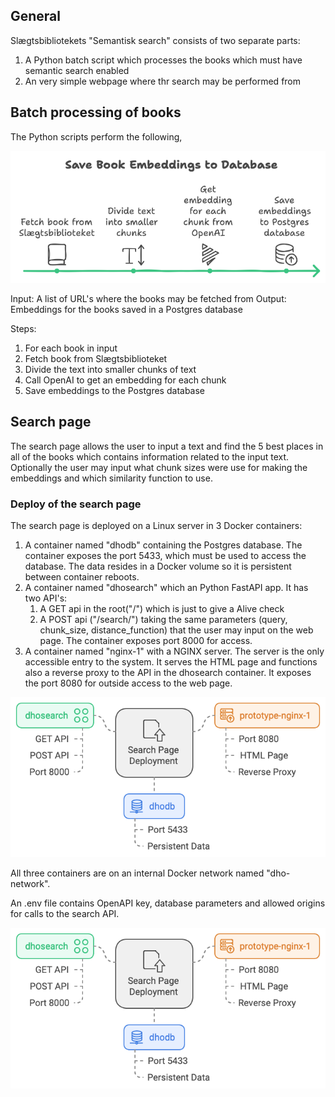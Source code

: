 
## General

Slægtsbibliotekets "Semantisk search" consists of two separate parts:
1. A Python batch script which processes the books which must have semantic search enabled
2. An very simple webpage where thr search may be performed from

## Batch processing of books

The Python scripts perform the following,

![Embedding flow](embeddingflow.png)

Input: A list of URL's where the books may be fetched from
Output: Embeddings for the books saved in a Postgres database

Steps:
1. For each book in input
2. Fetch book from Slægtsbiblioteket
3. Divide the text into smaller chunks of text
4. Call OpenAI to get an embedding for each chunk
5. Save embeddings to the Postgres database

## Search page
The search page allows the user to input a text and find the 5 best places in all of the books which contains information related to the input text. Optionally the user may input what chunk sizes were use for making the embeddings and which similarity function to use.

### Deploy of the search page

The search page is deployed on a Linux server in 3 Docker containers:
1. A container named "dhodb" containing the Postgres database. The container exposes the port 5433, which must be used to access the database. The data resides in a Docker volume so it is persistent between container reboots.
2. A container named "dhosearch" which an Python FastAPI app. It has two API's:
	1. A GET api in the root("/") which is just to give a Alive check
	2. A POST api ("/search/") taking the same parameters (query, chunk_size, distance_function) that the user may input on the web page. The container exposes port 8000 for access.
3. A container named "nginx-1" with a NGINX server. The server is the only accessible entry to the system. It serves the HTML page and functions also a reverse proxy to the API in the dhosearch container. It exposes the port 8080 for outside access to the web page.


![Docker network](dockernetwork.png)

All three containers are on an internal Docker network named "dho-network".

An .env file contains OpenAPI key, database parameters and allowed origins for calls to the search API.

![Environment file](envfil.png)